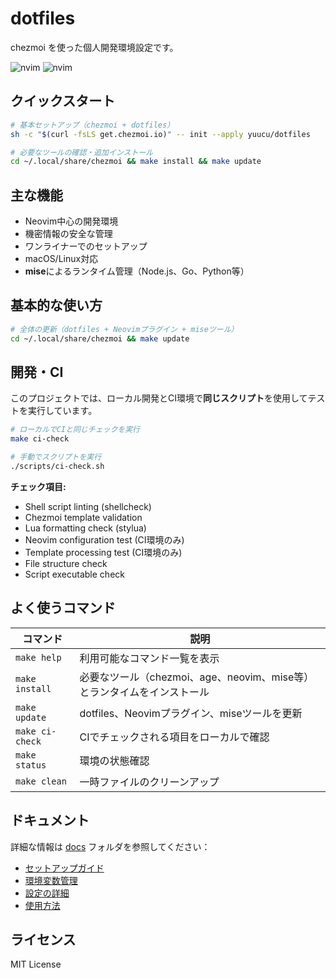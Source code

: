 # dotfiles

chezmoi を使った個人開発環境設定です。

![nvim](https://github.com/yuucu/dotfiles/assets/39527561/896889e6-fc51-4058-bdf2-4e917883e635)
![nvim](https://github.com/yuucu/dotfiles/assets/39527561/d7b0b199-045d-4874-9147-4126cfea976e)

## クイックスタート

```bash
# 基本セットアップ（chezmoi + dotfiles）
sh -c "$(curl -fsLS get.chezmoi.io)" -- init --apply yuucu/dotfiles

# 必要なツールの確認・追加インストール
cd ~/.local/share/chezmoi && make install && make update
```

## 主な機能

- Neovim中心の開発環境
- 機密情報の安全な管理
- ワンライナーでのセットアップ
- macOS/Linux対応
- **mise**によるランタイム管理（Node.js、Go、Python等）

## 基本的な使い方

```bash
# 全体の更新（dotfiles + Neovimプラグイン + miseツール）
cd ~/.local/share/chezmoi && make update
```

## 開発・CI

このプロジェクトでは、ローカル開発とCI環境で**同じスクリプト**を使用してテストを実行しています。

```bash
# ローカルでCIと同じチェックを実行
make ci-check

# 手動でスクリプトを実行
./scripts/ci-check.sh
```

**チェック項目:**
- Shell script linting (shellcheck)
- Chezmoi template validation
- Lua formatting check (stylua)
- Neovim configuration test (CI環境のみ)
- Template processing test (CI環境のみ)
- File structure check
- Script executable check

## よく使うコマンド

| コマンド | 説明 |
|---------|------|
| `make help` | 利用可能なコマンド一覧を表示 |
| `make install` | 必要なツール（chezmoi、age、neovim、mise等）とランタイムをインストール |
| `make update` | dotfiles、Neovimプラグイン、miseツールを更新 |
| `make ci-check` | CIでチェックされる項目をローカルで確認 |
| `make status` | 環境の状態確認 |
| `make clean` | 一時ファイルのクリーンアップ |

## ドキュメント

詳細な情報は [docs](./docs/) フォルダを参照してください：

- [セットアップガイド](./docs/setup.md)
- [環境変数管理](./docs/environment.md)
- [設定の詳細](./docs/configuration.md)
- [使用方法](./docs/usage.md)

## ライセンス

MIT License
